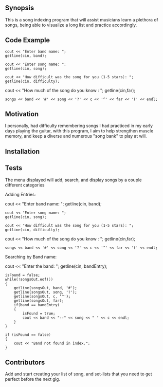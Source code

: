 ## Synopsis
This is a song indexing program that will assist musicians learn a plethora of songs, being able to visualize a long list and practice accordingly. 

## Code Example

	cout << "Enter band name: ";
	getline(cin, band);
	
	cout << "Enter song name: ";
	getline(cin, song);
		
	cout << "How difficult was the song for you (1-5 stars): ";
	getline(cin, difficulty);
  
  cout << "How much of the song do you know : ";
	getline(cin,far);
	
	songs << band << '#' << song << '?' << c << '^' << far << '(' << endl;
  
  ## Motivation
  I personally, had difficulty remembering songs I had practiced in my early days playing the guitar, with this program, I aim to help strengthen muscle memory, and keep a diverse and numerous "song bank" to play at will.
  
  ## Installation
  
  
  ## Tests
  The menu displayed will add, search, and display songs by a couple different categories
  
  Adding Entries:
  
  cout << "Enter band name: ";
	getline(cin, band);
	
	cout << "Enter song name: ";
	getline(cin, song);
		
	cout << "How difficult was the song for you (1-5 stars): ";
	getline(cin, difficulty);
  
  cout << "How much of the song do you know : ";
	getline(cin,far);
	
	songs << band << '#' << song << '?' << c << '^' << far << '(' << endl;
  
  Searching by Band name:
  
  cout << "Enter the band: ";
	getline(cin, bandEntry); 
		
	isFound = false;
	while(!songsOut.eof())
	{
		getline(songsOut, band, '#');
		getline(songsOut, song, '?');
		getline(songsOut, c, '^');
		getline(songsOut, far);
		if(band == bandEntry)
		{
			isFound = true;
			cout << band << "--" << song << " " << c << endl;
		}
	}
	
	if (isFound == false)
	{
		cout << "Band not found in index.";
	}


## Contributors
Add and start creating your list of song, and set-lists that you need to get perfect before the next gig.
